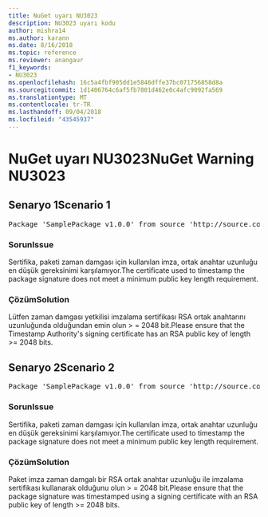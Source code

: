 ```yaml
---
title: NuGet uyarı NU3023
description: NU3023 uyarı kodu
author: mishra14
ms.author: karann
ms.date: 8/16/2018
ms.topic: reference
ms.reviewer: anangaur
f1_keywords:
- NU3023
ms.openlocfilehash: 16c5a4fbf905dd1e5846dffe37bc071756858d8a
ms.sourcegitcommit: 1d1406764c6af5fb7801d462e0c4afc9092fa569
ms.translationtype: MT
ms.contentlocale: tr-TR
ms.lasthandoff: 09/04/2018
ms.locfileid: "43545937"
---
```

# <a name="nuget-warning-nu3023"></a><span data-ttu-id="bdf5e-103">NuGet uyarı NU3023</span><span class="sxs-lookup"><span data-stu-id="bdf5e-103">NuGet Warning NU3023</span></span>

## <a name="scenario-1"></a><span data-ttu-id="bdf5e-104">Senaryo 1</span><span class="sxs-lookup"><span data-stu-id="bdf5e-104">Scenario 1</span></span>

<pre>Package 'SamplePackage v1.0.0' from source 'http://source.com/index.json': The timestamp certificate does not meet a minimum public key length requirement.</pre>

### <a name="issue"></a><span data-ttu-id="bdf5e-105">Sorun</span><span class="sxs-lookup"><span data-stu-id="bdf5e-105">Issue</span></span>

<span data-ttu-id="bdf5e-106">Sertifika, paketi zaman damgası için kullanılan imza, ortak anahtar uzunluğu en düşük gereksinimi karşılamıyor.</span><span class="sxs-lookup"><span data-stu-id="bdf5e-106">The certificate used to timestamp the package signature does not meet a minimum public key length requirement.</span></span>


### <a name="solution"></a><span data-ttu-id="bdf5e-107">Çözüm</span><span class="sxs-lookup"><span data-stu-id="bdf5e-107">Solution</span></span>

<span data-ttu-id="bdf5e-108">Lütfen zaman damgası yetkilisi imzalama sertifikası RSA ortak anahtarını uzunluğunda olduğundan emin olun > = 2048 bit.</span><span class="sxs-lookup"><span data-stu-id="bdf5e-108">Please ensure that the  Timestamp Authority's signing certificate has an RSA public key of length >= 2048 bits.</span></span>



## <a name="scenario-2"></a><span data-ttu-id="bdf5e-109">Senaryo 2</span><span class="sxs-lookup"><span data-stu-id="bdf5e-109">Scenario 2</span></span>

<pre>Package 'SamplePackage v1.0.0' from source 'http://source.com/index.json': The primary signature's timestamp certificate does not meet a minimum public key length requirement.</pre>

### <a name="issue"></a><span data-ttu-id="bdf5e-110">Sorun</span><span class="sxs-lookup"><span data-stu-id="bdf5e-110">Issue</span></span>

<span data-ttu-id="bdf5e-111">Sertifika, paketi zaman damgası için kullanılan imza, ortak anahtar uzunluğu en düşük gereksinimi karşılamıyor.</span><span class="sxs-lookup"><span data-stu-id="bdf5e-111">The certificate used to timestamp the package signature does not meet a minimum public key length requirement.</span></span>


### <a name="solution"></a><span data-ttu-id="bdf5e-112">Çözüm</span><span class="sxs-lookup"><span data-stu-id="bdf5e-112">Solution</span></span>

<span data-ttu-id="bdf5e-113">Paket imza zaman damgalı bir RSA ortak anahtar uzunluğu ile imzalama sertifikası kullanarak olduğunu olun > = 2048 bit.</span><span class="sxs-lookup"><span data-stu-id="bdf5e-113">Please ensure that the package signature was timestamped using a signing certificate with an RSA public key of length >= 2048 bits.</span></span>


